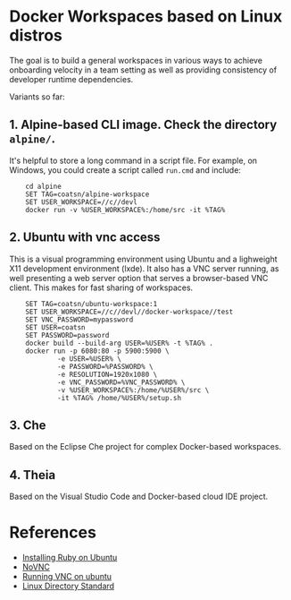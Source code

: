 # Docker Workspaces based on Linux distros

The goal is to build a general workspaces in various ways to achieve onboarding velocity in a team setting as well as providing consistency of developer runtime dependencies.

Variants so far:

## 1. Alpine-based CLI image.  Check the directory `alpine/`.

It's helpful to store a long command in a script file.  For example, on Windows, you could create a script called `run.cmd` and include:

        cd alpine
        SET TAG=coatsn/alpine-workspace
        SET USER_WORKSPACE=//c//devl
        docker run -v %USER_WORKSPACE%:/home/src -it %TAG%


## 2. Ubuntu with vnc access

This is a visual programming environment using Ubuntu and a lighweight X11 development environment (lxde).  It also has a VNC server running, as well presenting a web server option that serves a browser-based VNC client.  This makes for fast sharing of workspaces.

        SET TAG=coatsn/ubuntu-workspace:1
        SET USER_WORKSPACE=//c//devl//docker-workspace//test
        SET VNC_PASSWORD=mypassword
        SET USER=coatsn
        SET PASSWORD=password
        docker build --build-arg USER=%USER% -t %TAG% .
        docker run -p 6080:80 -p 5900:5900 \
                -e USER=%USER% \
                -e PASSWORD=%PASSWORD% \
                -e RESOLUTION=1920x1080 \
                -e VNC_PASSWORD=%VNC_PASSWORD% \
                -v %USER_WORKSPACE%:/home/%USER%/src \
                -it %TAG% /home/%USER%/setup.sh

## 3. Che

Based on the Eclipse Che project for complex Docker-based workspaces.

## 4. Theia

Based on the Visual Studio Code and Docker-based cloud IDE project.

# References

* [Installing Ruby on Ubuntu](https://www.digitalocean.com/community/tutorials/how-to-install-ruby-and-set-up-a-local-programming-environment-on-ubuntu-16-04#step-1-%E2%80%94-using-the-terminal)
* [NoVNC](http://novnc.com/info.html)
* [Running VNC on ubuntu](https://github.com/dockerfile/ubuntu-desktop/blob/master/Dockerfile)
* [Linux Directory Standard](https://en.wikipedia.org/wiki/Filesystem_Hierarchy_Standard)